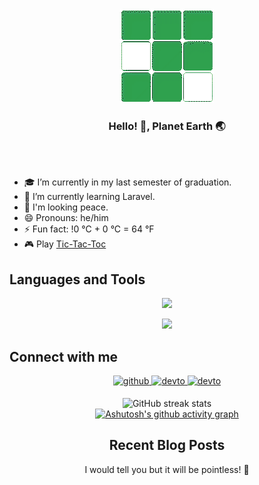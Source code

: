<div align="center">
<img src="https://github.com/404RequestedUserNotFound/404RequestedUserNotFound/blob/main/Cube-White.gif" />
</div>  
  

### <div align="center">Hello! 👋, Planet Earth 🌏</div>  



<br/>
<br/>


- 🎓 I’m currently in my last semester of graduation.  
- 📖 I’m currently learning Laravel.
- 🤔 I'm looking peace.
- 😄 Pronouns: he/him  
- ⚡ Fun fact: !0 °C + 0 °C = 64 °F
- 🎮 Play <a href="https://404requestedusernotfound.github.io/Tic-Tac-Toe/index.html">Tic-Tac-Toc</a>


## Languages and Tools
<p align="center">
  <a href="https://skillicons.dev">
    <img src="https://skillicons.dev/icons?i=cs,cpp,js,html,css,dotnet,mysql,php,laravel,github,linux,postman,git" />
  </a>
</p>



<div align="center" dir="auto" <img style="max-width: 100%;" src="https://github-readme-stats.vercel.app/api/top-langs/?username=404RequestedUserNotFound&layout=compact" />
 <img style="max-width: 100%;" src="https://github-readme-stats.vercel.app/api/top-langs/?username=404RequestedUserNotFound&layout=compact" />
</div>



## Connect with me  
<div align="center">
  
<a href="https://github.com/404RequestedUserNotFound" target="_blank">
<img src=https://img.shields.io/badge/github-%2324292e.svg?&style=for-the-badge&logo=github&logoColor=white alt=github style="margin-bottom: 5px;" />
</a>
  
<a href="https://dev.to/404requestedusernotfound" target="_blank">
<img src=https://img.shields.io/badge/dev.to-%2308090A.svg?&style=for-the-badge&logo=dev.to&logoColor=white alt=devto style="margin-bottom: 5px;" />
</a>

<a href="https://leetcode.com/404Requestedusernotfound/" target="_blank">
<img src=https://img.shields.io/badge/LeetCode-%2308090A.svg?&style=for-the-badge&logo=dev.to&logoColor=white alt=devto style="margin-bottom: 5px;" />
</a>
  
![GitHub streak stats](https://streak-stats.demolab.com/?user=404RequestedUserNotFound)  
[![Ashutosh's github activity graph](https://github-readme-activity-graph.vercel.app/graph?username=404RequestedUserNotFound&theme=github-compact)](https://github.com/404RequestedUserNotFound/github-readme-activity-graph)

## Recent Blog Posts  
<!-- BLOG-POST-LIST:START -->  
  I would tell you but it will be pointless! 🙈
<!-- BLOG-POST-LIST:END -->  
